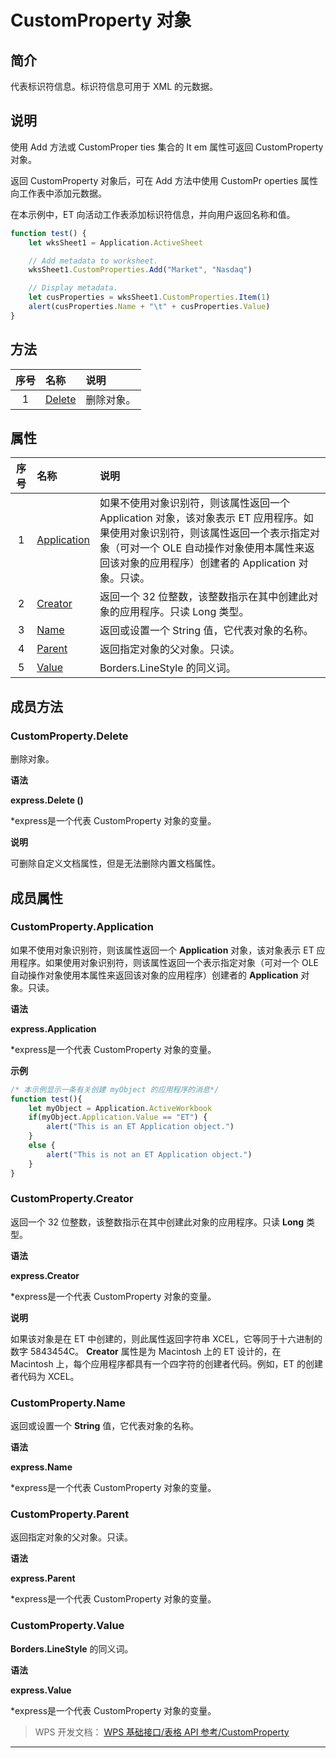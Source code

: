 # CustomProperty 对象

## 简介

代表标识符信息。标识符信息可用于 XML 的元数据。

## 说明

使用 Add 方法或 CustomProper ties 集合的 It em 属性可返回 CustomProperty 对象。

返回 CustomProperty 对象后，可在 Add 方法中使用 CustomPr operties 属性向工作表中添加元数据。

在本示例中，ET 向活动工作表添加标识符信息，并向用户返回名称和值。

``` JavaScript
function test() {
    let wksSheet1 = Application.ActiveSheet

    // Add metadata to worksheet.
    wksSheet1.CustomProperties.Add("Market", "Nasdaq")

    // Display metadata.
    let cusProperties = wksSheet1.CustomProperties.Item(1)
    alert(cusProperties.Name + "\t" + cusProperties.Value)
}
```

## 方法

| 序号 | 名称                             | 说明       |
|:----:|:---------------------------------|:-----------|
|  1   | [Delete](#CustomProperty.Delete) | 删除对象。 |

## 属性

| 序号 | 名称                                       | 说明                                                                                                                                                                                                                            |
|:----:|:-------------------------------------------|:--------------------------------------------------------------------------------------------------------------------------------------------------------------------------------------------------------------------------------|
|  1   | [Application](#CustomProperty.Application) | 如果不使用对象识别符，则该属性返回一个 Application 对象，该对象表示 ET 应用程序。如果使用对象识别符，则该属性返回一个表示指定对象（可对一个 OLE 自动操作对象使用本属性来返回该对象的应用程序）创建者的 Application 对象。只读。 |
|  2   | [Creator](#CustomProperty.Creator)         | 返回一个 32 位整数，该整数指示在其中创建此对象的应用程序。只读 Long 类型。                                                                                                                                                      |
|  3   | [Name](#CustomProperty.Name)               | 返回或设置一个 String 值，它代表对象的名称。                                                                                                                                                                                    |
|  4   | [Parent](#CustomProperty.Parent)           | 返回指定对象的父对象。只读。                                                                                                                                                                                                    |
|  5   | [Value](#CustomProperty.Value)             | Borders.LineStyle 的同义词。                                                                                                                                                                                                    |

## 成员方法

### CustomProperty.Delete

删除对象。

**语法**

**express.Delete ()**

\*express是一个代表 CustomProperty 对象的变量。

**说明**

可删除自定义文档属性，但是无法删除内置文档属性。

## 成员属性

### CustomProperty.Application

如果不使用对象识别符，则该属性返回一个 **Application** 对象，该对象表示 ET 应用程序。如果使用对象识别符，则该属性返回一个表示指定对象（可对一个 OLE 自动操作对象使用本属性来返回该对象的应用程序）创建者的 **Application** 对象。只读。

**语法**

**express.Application**

\*express是一个代表 CustomProperty 对象的变量。

**示例**

``` JavaScript
/* 本示例显示一条有关创建 myObject 的应用程序的消息*/
function test(){
    let myObject = Application.ActiveWorkbook
    if(myObject.Application.Value == "ET") {
        alert("This is an ET Application object.")
    }
    else {
        alert("This is not an ET Application object.")
    }
}
```

### CustomProperty.Creator

返回一个 32 位整数，该整数指示在其中创建此对象的应用程序。只读 **Long** 类型。

**语法**

**express.Creator**

\*express是一个代表 CustomProperty 对象的变量。

**说明**

如果该对象是在 ET 中创建的，则此属性返回字符串 XCEL，它等同于十六进制的数字 5843454C。 **Creator** 属性是为 Macintosh 上的 ET 设计的，在 Macintosh 上，每个应用程序都具有一个四字符的创建者代码。例如，ET 的创建者代码为 XCEL。

### CustomProperty.Name

返回或设置一个 **String** 值，它代表对象的名称。

**语法**

**express.Name**

\*express是一个代表 CustomProperty 对象的变量。

### CustomProperty.Parent

返回指定对象的父对象。只读。

**语法**

**express.Parent**

\*express是一个代表 CustomProperty 对象的变量。

### CustomProperty.Value

**Borders.LineStyle** 的同义词。

**语法**

**express.Value**

\*express是一个代表 CustomProperty 对象的变量。

> WPS 开发文档： [WPS 基础接口/表格 API 参考/CustomProperty](https://qn.cache.wpscdn.cn/encs/doc/office_v19/index.htm)

------------------------------------------------------------------------
